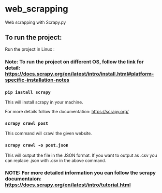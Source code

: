 # web_scrapping
Web scrapping with Scrapy.py

## To run the project:
Run the project in Linux :

### Note: To run the project on different OS, follow the link for detail: https://docs.scrapy.org/en/latest/intro/install.html#platform-specific-installation-notes

### `pip install scrapy`
This will install scrapy in your machine.

For more details follow the documentation: https://scrapy.org/

### `scrapy crawl post`
This command will crawl the given website.

### `scrapy crawl -o post.json`
This will output the file in the JSON format.
If you want to output as .csv you can replace .json with .csv in the above command.

### NOTE: For more detailed information you can follow the scrapy documentaion: https://docs.scrapy.org/en/latest/intro/tutorial.html

